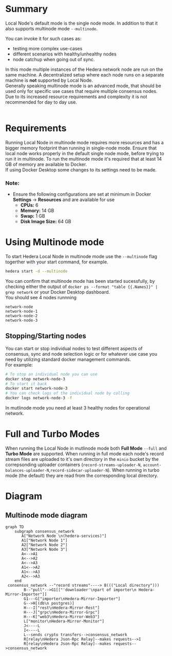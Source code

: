 # Summary

Local Node's default mode is the single node mode. In addition to that it also supports multinode mode `--multinode`.

You can invoke it for such cases as:
- testing more complex use-cases
- different scenarios with healthy/unhealthy nodes
- node catchup when going out of sync.

In this mode multiple instances of the Hedera network node are run on the same machine. A decentralized setup where each node runs on a separate machine is **not** supported by Local Node.  
Generally speaking multinode mode is an advanced mode, that should be used only for specific use cases that require multiple consensus nodes. Due to its increased resource requirements and complexity it is not recommended for day to day use.
<br><br>

# Requirements

Running Local Node in multinode mode requires more resources and has a bigger memory footprint than running in single-node mode. Ensure that local node works properly in the default single node mode, before trying to run it in multinode. To run the multinode mode it's required that at least 14 GB of memory are available to Docker.  
 If using Docker Desktop some changes to its settings need to be made.

### Note:

- Ensure the following configurations are set at minimum in Docker **Settings** -> **Resources** and are available for use
  - **CPUs:** 6
  - **Memory:** 14 GB
  - **Swap:** 1 GB
  - **Disk Image Size:** 64 GB

# Using Multinode mode
To start Hedera Local Node in multinode mode use the `--multinode` flag togerther with your start command, for example.

```bash
hedera start -d --multinode
```
You can confirm that multinode mode has been started sucessfully, by checking either the output of `docker ps --format "table {{.Names}}" | grep network` or your Docker Desktop dashboard.  
You should see 4 nodes runnning
```
network-node
network-node-1
network-node-2
network-node-3
```

## Stopping/Starting nodes
You can start or stop individual nodes to test different aspects of consensus, sync and node selection logic or for whatever use case you need by utilizing standard docker management commands.  
For example:
```bash
# To stop an individual node you can use
docker stop network-node-3
# To start it back 
docker start network-node-3
# You can check logs of the individual node by calling
docker logs network-node-3 -f
```

In mutlinode mode you need at least 3 healthy nodes for operational network.

# Full and Turbo Modes

When running the Local Node in mutlinode mode both **Full Mode** `--full` and **Turbo Mode** are supported. When running in full mode each node's record stream files are uploaded to it's own directory in the `minio` bucket by the correpsonding uploader containers (`record-streams-uploader-N`, `account-balances-uploader-N`,`record-sidecar-uploader-N`). When running in turbo mode (the default) they are read from the corresponding local directory.

# Diagram


## Multinode mode diagram

```mermaid
graph TD
    subgraph consensus_network
       A["Network Node \n(hedera-services)"]
       A1["Network Node 1"]
       A2["Network Node 2"]
       A3["Network Node 3"]
       A<-->A1
       A<-->A2
       A<-->A3
       A1<-->A2
       A1<-->A3
       A2<-->A3
    end
 consensus_network --"record streams"----> B((("Local directory")))
        B--"pull"-->G1[["'downloader'\npart of importer\n Hedera-Mirror-Importer"]]
        G1---G["importer\nHedera-Mirror-Importer"]
        G-->H[(db\n postgres)]
        H---I["rest\nHedera-Mirror-Rest"]
        H---J["grpc\nHedera-Mirror-Grpc"]
        H---K["web3\nHedera-Mirror-Web3"]
        L["monitor\nHedera-Mirror-Monitor"]
        J<----L
        I<----L
        L--sends crypto transfers-->consensus_network
        R[relay\nHedera Json-Rpc Relay]--makes requests-->I
        R[relay\nHedera Json-Rpc Relay]--makes requests-->consensus_network
```
